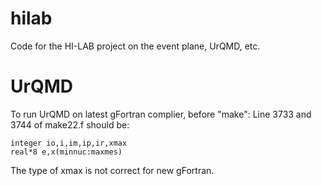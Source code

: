 # hilab
Code for the HI-LAB project on the event plane, UrQMD, etc.

# UrQMD
To run UrQMD on latest gFortran complier, before "make":
Line 3733 and 3744 of make22.f should be:

    integer io,i,im,ip,ir,xmax
    real*8 e,x(minnuc:maxmes)    

The type of xmax is not correct for new gFortran.